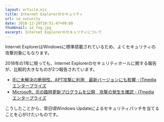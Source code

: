 ```yaml
---
layout: article.ejs
title: Internet Explorerのセキュリティ
url: ie_security
date: 2018-12-20T10:51:47+09:00
thumbnail: ie_fog.jpg
excerpt: Internet Explorerのセキュリティについて
---
```


Internet ExplorerはWindowsに標準搭載されているため、よくセキュリティの攻撃対象にもなります。

2018年の1年に限っても、Internet Explorerのセキュリティホールに関する報告が、比較的大きなものが2つ報告されています。

- [IEに未解決の脆弱性、APT攻撃に利用　最新バージョンにも影響 \- ITmedia エンタープライズ](http://www.itmedia.co.jp/enterprise/articles/1804/24/news065.html)
- [Microsoft、IEの臨時更新プログラムを公開　攻撃の発生を確認 \- ITmedia エンタープライズ](http://www.itmedia.co.jp/enterprise/articles/1812/20/news063.html)

こうしたことから、常日頃Windows Updateによるセキュリティパッチを当てることを心がけたいものです。